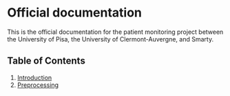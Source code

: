 # Official documentation

This is the official documentation for the patient monitoring project between the University of Pisa, the University of Clermont-Auvergne, and Smarty.

## Table of Contents

1. [Introduction](intro/README.md)
2. [Preprocessing](preprocessing/README.md)